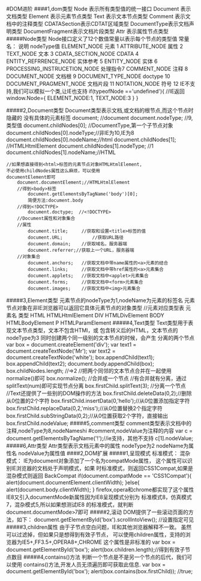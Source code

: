 #DOM进阶
####1,dom类型
    Node	表示所有类型值的统一接口
    Document	表示文档类型
    Element		表示元素节点类型
    Text		表示文本节点类型
    Comment	表示文档中的注释类型
    CDATASection表示CDTAT区域类型
    DocumentType表示文档声明类型
    DocumentFragment表示文档片段类型
    Attr	表示属性节点类型
#####Node类型
    Node接口定义了12个数值常量以表示每个节点的类型值
    常量名：     						说明    nodeType值
    ELEMENT_NODE 						元素				1
    ATTRIBUTE_NODE 					属性				2
    TEXT_NODE								文本				3
    CDATA_SECTION_NODE			CDATA 			4
    ENTITY_REFRRENCE_NODE 	实体参考 		5
    ENTITY_NODE							实体				6
    PROCESSING_INSTRUCETION_NODE 处理指令7
    COMMENT_NODE						注释				8
    DOCUMENT_NODE						文档根			9
    DOCUMENT_TYPE_NODE			doctype     10
    DOCUMENT_PRAGMENT_NODE	文档片段		11
    NOTATION_NODE						符号				12
			IE不支持,我们可以模拟一个类,让IE也支持
			if(typeofNode =='undefined'){	//IE返回
				window.Node={
					ELEMENT_NODE:1,
					TEXT_NODE:3
				}
			}

#####2,Document类型
    Document类型表示文档,或文档的根节点,而这个节点时隐藏的
    没有具体的元素标签
    document;  //document
    document.nodeType;		//9,类型值
    document.childNodes[0];  //DocumentType,第一个子节点对象
    document.childNodes[0].nodeType;//非IE为10,IE为8
    document.childNodes[0].nodeName;//html
    document.childNodes[1];		//HTMLHtmlElement
    document.childNodes[1].nodeType;  //1
    document.childNodes[1].nodeName;//HTML

    //如果想直接得到<html>标签的元素节点对象HTMLHtmlElement,
    不必使用childNodes属性这么麻烦，可以使用
    documentElement即可
    	document.documentElement;//HTMLHtmlElement
		//得到<body>标签
			document.getElementsByTagName('body')[0];
			简便方法:document.body
		//得到<!DOCTYPE>
			document.doctype;  //<!DOCTYPE>
		//Document属性和对象集合
		//属性
			document.title;		//获取和设置<title>标签的值
			document.URL;			//获取URL路径
			document.domain;	//获取域名，服务器端
			document.referrer;//获取上一个URL，服务器端
		//对象集合
			document.anchors;	//获取文档中带name属性的<a>元素的结合
			document.links;		//获取文档中带href属性的<a>元素集合
			document.applets;	//获取文档中<applet>元素集合
			document.forms;		//获取文档中<form>元素集合
			document.images;	//获取文档中<img>元素集合
#####3,Element类型
    元素节点的nodeType为1,nodeName为元素的标签名
    元素节点对象在非IE浏览器可以返回它具体元素节点的对象类型
    //元素对应类型表
    元素名					类型
    HTML				HTMLHtmlElement
    DIV					HTMLDivElement
    BODY				HTMLBodyElement
    P						HTMLParamElement
#####4,Text类型
    Text类型用于表现文本节点类型，文本不包含HTMl，或
    包含转义后的HTML，文本节点的nodeType为3
    	同时创建两个同一级别的文本节点的时候，会产生
    	分离的两个节点
    		var box = document.createElement('div');
    		var text1 = document.createTextNode('Mr');
    		var text2 = document.createTextNode('white');
    		box.appendChild(text1);
    		box.appendChild(text2);
    		document.body.appendChild(box);
    		box.childNodes.length;  //=>2
    	//把两个同邻的文本节点合并在一起使用normalize()即可
    		box.normalize();	//合并成一个节点
    	//有合并就有分离，通过splitText(num)即可实现节点分离
    		box.firstChild.splitText(3);  //分离一个节点
    	//Text还提供了一些别的DOM操作的方法
    		box.firstChild.deleteData(0,2);//删除从0位置的2个字符
    		box.firstChild.insertData(0,'hello');//从0位置添加指定字符
    		box.firstChild.replaceData(0,2,'miss');//从0位置替换2个指定字符
    		box.firstChild.subStringData(0,2);//从0位置获取2个字符，直接输出
    		box.firstChild.nodeValue;
#####5,comment类型
    comment类型表示文档中的注释,nodeType为8,nodeNameshi 
    #comment,nodeValue为注释的内容
    var c = document.getElementsByTagName('!');//ie支持，其他不支持
    c[1].nodeValue;
#####6,Attr类型
    Attr类型表示文档元素中的属性
    nodeType为2
    nodeName为属性名
    nodeValue为属性值
####2,DOM扩展
#####1,呈现模式
    标准模式：
    混杂模式：
    IE为document对象添加了一个名为compatMode属性，
    这个属性可以识别IE浏览器的文档处于声明模式，如果
    时标准模式，则返回CSS1Compat,如果是混杂模式则返回
    BackCompat
    	if(document.compatMode == 'CSS1Compat'){
    		alert(document.documentElement.clientWidth);
    	}else{
    		alert(document.body.clientWidth);
    	}
    firefox,opera和chrome都实现了这个属性
    IE8又引入documentMode新属性因为IE8呈现模式分别为
    标准模式8，仿真模式7，混杂模式5,所以如果想测试IE8
    的标准模式，就判断document.documentMode>7即可
#####2,滚动
    DOM提供了一些滚动页面的方法，如下：
      document.getElementById('box').scrollIntoView();
      //设置指定可见
#####3,children属性
    由于子节点空白问题，IE和其他浏览器解释不一致。
    虽然可以过滤掉，但如果只是想得到有效子节点，
    可以使用children属性，支持的浏览器为IE5+,FF3.5+,OPERA8+,CHROME
    这个属性是非标准的
      var box = document.getElementById('box');
      alert(box.children.length);//得到有效子节点数目
#####4,contains()方法
    判断一个节点是不是另一个节点的后代，我们可以使用
    contains()方法,开发人员无须遍历即可获取此信息.
    var box = document.getElementById('box');
    alert(box.contains(box.firstChild)); //true;

